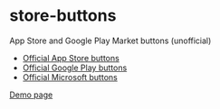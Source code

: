 # store-buttons
App Store and Google Play Market buttons (unofficial)

* [Official App Store buttons](https://developer.apple.com/app-store/marketing/guidelines/#downloadOnAppstore)
* [Official Google Play buttons](https://play.google.com/intl/en_us/badges/)
* [Official Microsoft buttons](https://developer.microsoft.com/en-us/store/badges)


[Demo page](dist/)